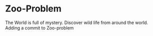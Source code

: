 # Zoo-Problem
The World is full of mystery. 
Discover wild life from around the world.
Adding a commit to Zoo-problem